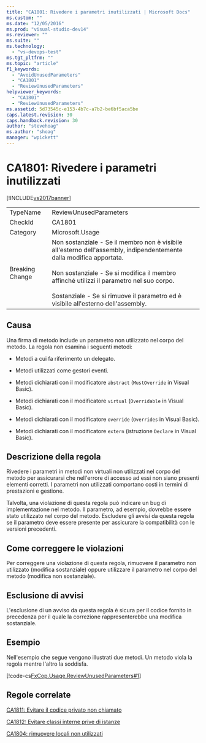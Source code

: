 ```yaml
---
title: "CA1801: Rivedere i parametri inutilizzati | Microsoft Docs"
ms.custom: ""
ms.date: "12/05/2016"
ms.prod: "visual-studio-dev14"
ms.reviewer: ""
ms.suite: ""
ms.technology: 
  - "vs-devops-test"
ms.tgt_pltfrm: ""
ms.topic: "article"
f1_keywords: 
  - "AvoidUnusedParameters"
  - "CA1801"
  - "ReviewUnusedParameters"
helpviewer_keywords: 
  - "CA1801"
  - "ReviewUnusedParameters"
ms.assetid: 5d73545c-e153-4b7c-a7b2-be6bf5aca5be
caps.latest.revision: 30
caps.handback.revision: 30
author: "stevehoag"
ms.author: "shoag"
manager: "wpickett"
---
```

# CA1801: Rivedere i parametri inutilizzati
[!INCLUDE[vs2017banner](../code-quality/includes/vs2017banner.md)]

|||  
|-|-|  
|TypeName|ReviewUnusedParameters|  
|CheckId|CA1801|  
|Category|Microsoft.Usage|  
|Breaking Change|Non sostanziale \- Se il membro non è visibile all'esterno dell'assembly, indipendentemente dalla modifica apportata.<br /><br /> Non sostanziale \- Se si modifica il membro affinché utilizzi il parametro nel suo corpo.<br /><br /> Sostanziale \- Se si rimuove il parametro ed è visibile all'esterno dell'assembly.|  
  
## Causa  
 Una firma di metodo include un parametro non utilizzato nel corpo del metodo.  La regola non esamina i seguenti metodi:  
  
-   Metodi a cui fa riferimento un delegato.  
  
-   Metodi utilizzati come gestori eventi.  
  
-   Metodi dichiarati con il modificatore `abstract` \(`MustOverride` in Visual Basic\).  
  
-   Metodi dichiarati con il modificatore `virtual` \(`Overridable` in Visual Basic\).  
  
-   Metodi dichiarati con il modificatore `override` \(`Overrides` in Visual Basic\).  
  
-   Metodi dichiarati con il modificatore `extern` \(istruzione `Declare` in Visual Basic\).  
  
## Descrizione della regola  
 Rivedere i parametri in metodi non virtuali non utilizzati nel corpo del metodo per assicurarsi che nell'errore di accesso ad essi non siano presenti elementi corretti.  I parametri non utilizzati comportano costi in termini di prestazioni e gestione.  
  
 Talvolta, una violazione di questa regola può indicare un bug di implementazione nel metodo.  Il parametro, ad esempio, dovrebbe essere stato utilizzato nel corpo del metodo.  Escludere gli avvisi da questa regola se il parametro deve essere presente per assicurare la compatibilità con le versioni precedenti.  
  
## Come correggere le violazioni  
 Per correggere una violazione di questa regola, rimuovere il parametro non utilizzato \(modifica sostanziale\) oppure utilizzare il parametro nel corpo del metodo \(modifica non sostanziale\).  
  
## Esclusione di avvisi  
 L'esclusione di un avviso da questa regola è sicura per il codice fornito in precedenza per il quale la correzione rappresenterebbe una modifica sostanziale.  
  
## Esempio  
 Nell'esempio che segue vengono illustrati due metodi.  Un metodo viola la regola mentre l'altro la soddisfa.  
  
 [!code-cs[FxCop.Usage.ReviewUnusedParameters#1](../code-quality/codesnippet/CSharp/ca1801-review-unused-parameters_1.cs)]  
  
## Regole correlate  
 [CA1811: Evitare il codice privato non chiamato](../code-quality/ca1811-avoid-uncalled-private-code.md)  
  
 [CA1812: Evitare classi interne prive di istanze](../code-quality/ca1812-avoid-uninstantiated-internal-classes.md)  
  
 [CA1804: rimuovere locali non utilizzati](../code-quality/ca1804-remove-unused-locals.md)